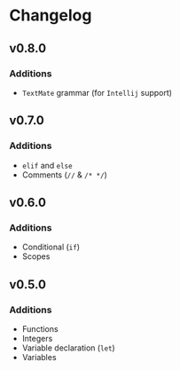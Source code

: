# Changelog
## v0.8.0
### Additions
* `TextMate` grammar (for `Intellij` support)

## v0.7.0
### Additions
* `elif` and `else`
* Comments (`//` & `/* */`)

## v0.6.0
### Additions
* Conditional (`if`)
* Scopes

## v0.5.0
### Additions
* Functions
* Integers
* Variable declaration (`let`)
* Variables